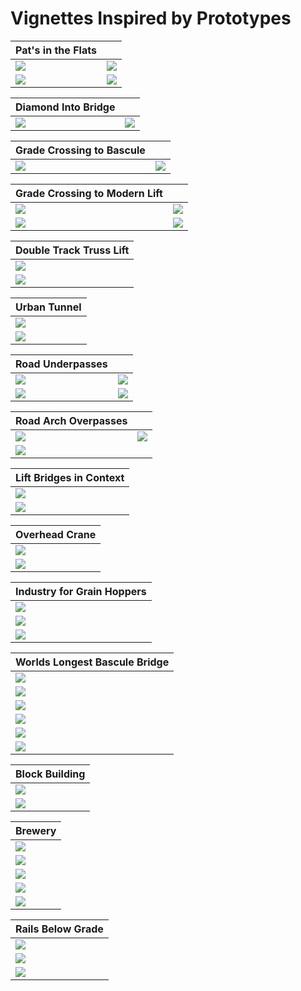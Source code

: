 # Vignettes Inspired by Prototypes

| Pat's in the Flats           |                              |
|------------------------------|------------------------------|
|![](../20230822/!IMG_1018.png)|![](../buildingPatsInFlats/PatsOilStorageBackground.png)|
|![](./steelViaduct.png)       |![](./buildingPatsFromAbove.png)|

| Diamond Into Bridge          |                              |
|------------------------------|------------------------------|
|![](../prototypeInspiration/levelCrossingAtBridge_p.png)|![](./diamondIntoBridge.png)|

| Grade Crossing to Bascule    |                              |
|------------------------------|------------------------------|
|![](gradeCrossingToBascule.png)|![](./basculeSetting.png)|

| Grade Crossing to Modern Lift|                              |
|------------------------------|------------------------------|
|![](./gradeCrossingToModernLift.png) |![](../prototypeInspiration/Screen18.png) |
|![](../prototypeInspiration/curveToLiftBridge.png)| ![](./modernLiftBridgeSide.png) |

| Double Track Truss Lift      |
|------------------------------|
|![](../prototypeInspiration/Screen20.png)|
|![](./doubleTrackTrussLift_.png)|

| Urban Tunnel      |
|------------------------------|
|![](./urbanTunnelA_p.png)|
|![](./urbanTunnelA.png)|

| Road Underpasses             |                              |
|------------------------------|------------------------------|
|![](./pennUnderpassA_p.png)   |![](./pennRoadUnderpassA.png) |
|![](./underpassB_p.png)       |![](./underpassB.png)         |

| Road Arch Overpasses         |                              |
|------------------------------|------------------------------|
|![](./roadArchOverpass_p.png) |![](./roadArchOverpass.png)   |
|![](../20230906/IMG_1208.png)|


| Lift Bridges in Context      |
|------------------------------|
|![](./railLiftBridges_p.png)  |
|![](../20230906/IMG_1217.png) |

| Overhead Crane               |
|------------------------------|
|![](./overheadCrane_p.png)|
|![](./overheadCrane.png)|

| Industry for Grain Hoppers   |
|------------------------------|
|![](../prototypeInspiration/industry.png)|
|![](../20230906/IMG_1231.png)|
|![](industryForGrainHoppersB_p.png)|

| Worlds Longest Bascule Bridge|
|------------------------------|
|![](./basculeA_p.png)|
|![](./basculeA.png)|
|![](./basculeB_p.png)|
|![](./basculeB.png)|
|![](./basculeC_p.png)|
|![](./basculeC.png)|

| Block Building               |
|------------------------------|
|![](protoB.png)               |
|![](buildingBlockFrontB.png)  |

| Brewery                      |
|------------------------------|
|![](buildingBrewA_p.png)      |
|![](buildingBrewA.png)        |
|![](buildingBrewB_p.png)      |
|![](buildingBrewB.png)        |
|![](IMG_1228.png)             |

| Rails Below Grade            |
|------------------------------|
|![](./railsBelowGradeA_p.png)|
|![](./railsBelowGradeA.png)|
|![](./railsBelowGradeB_p.png)|

